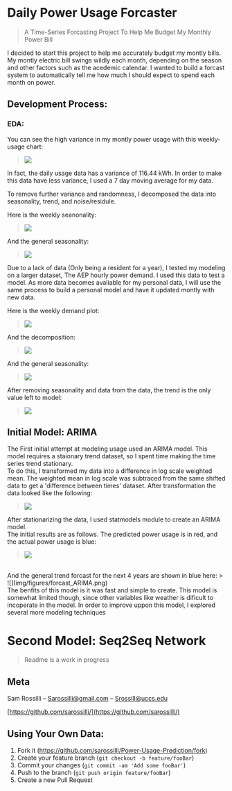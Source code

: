 # Daily Power Usage Forcaster
> A Time-Series Forcasting Project To Help Me Budget My Monthly Power Bill 

I decided to start this project to help me accurately budget my montly bills. My montly electric bill swings wildly each month, depending on the season and other factors such as the acedemic calendar. I wanted to build a forcast system to automatically tell me how much I should expect to spend each month on power.

## Development Process:
### EDA:

You can see the high variance in my montly power usage with this weekly-usage chart:

> ![](img/readme_img/personal_power_usage.png)

In fact, the daily usage data has a variance of 116.44 kWh. In order to make this data have less variance, I used a 7 day moving average for my data.

To remove further variance and randomness, I decomposed the data into seasonality, trend, and noise/residule.

Here is the weekly seanonality:

> ![](img/readme_img/weekly_season.png)

And the general seasonality:

> ![](img/readme_img/season.png)

Due to a lack of data (Only being a resident for a year), I tested my modeling on a larger dataset, The AEP hourly power demand. I used this data to test a model. As more data becomes avaliable for my personal data, I will use the same process to build a personal model and have it updated montly with new data.

Here is the weekly demand plot:

> ![](img/readme_img/aep.png)

And the decomposition:

> ![](img/readme_img/AEP_decomp.png)

And the general seasonality:

> ![](img/readme_img/AEP_seasonality.png)

After removing seasonality and data from the data, the trend is the only value left to model:

> ![](img/readme_img/trend.png)

## Initial Model: ARIMA

The First initial attempt at modeling usage used an ARIMA model. This model requires a staionary trend dataset, so I spent time making the time series trend stationary.<br>
To do this, I transformed my data into a difference in log scale weighted mean. The weighted mean in log scale was subtraced from the same shifted data to get a 'difference between times' dataset. After transformation the data looked like the following:
<br>
> ![](img/figures/mean_log.png)

After stationarizing the data, I used statmodels module to create an ARIMA model. 
<br>
The initial results are as follows.
The predicted power usage is in red, and the actual power usage is blue:
> ![](img/figures/ARIMA_Pred.png)
<br>
And the general trend forcast for the next 4 years are shown in blue here:
> ![](img/figures/forcast_ARIMA.png)

<br>
The benfits of this model is it was fast and simple to create. This model is somewhat limited though, since other variables like weather is dificult to incoperate in the model. In order to improve uppon this model, I explored several more modeling techniques

# Second Model: Seq2Seq Network
> Readme is a work in progress

## Meta

Sam Rossilli – Sarossilli@gmail.com – Srossill@uccs.edu

[https://github.com/sarossilli/](https://github.com/sarossilli/)

## Using Your Own Data:

1. Fork it (<https://github.com/sarossilli/Power-Usage-Prediction/fork>)
2. Create your feature branch (`git checkout -b feature/fooBar`)
3. Commit your changes (`git commit -am 'Add some fooBar'`)
4. Push to the branch (`git push origin feature/fooBar`)
5. Create a new Pull Request

